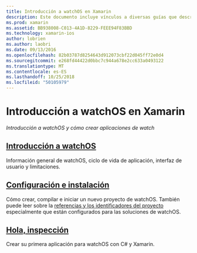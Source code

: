 ```yaml
---
title: Introducción a watchOS en Xamarin
description: Este documento incluye vínculos a diversas guías que describen cómo empezar a trabajar con el desarrollo de watchOS con Xamarin. El contenido vinculado proporciona una introducción a watchOS, explica cómo instalar compatibilidad para watchOS con Xamarin y muestra cómo compilar una aplicación inicial.
ms.prod: xamarin
ms.assetid: BB938008-C013-4A1D-8229-FEEE94F83BBD
ms.technology: xamarin-ios
author: lobrien
ms.author: laobri
ms.date: 09/13/2016
ms.openlocfilehash: 82b03787d8254643d912073cbf22d045ff72e0d4
ms.sourcegitcommit: e268fd44422d0bbc7c944a678e2cc633a0493122
ms.translationtype: MT
ms.contentlocale: es-ES
ms.lasthandoff: 10/25/2018
ms.locfileid: "50105979"
---
```

# <a name="getting-started-with-watchos-in-xamarin"></a>Introducción a watchOS en Xamarin

_Introducción a watchOS y cómo crear aplicaciones de watch_

## <a name="introduction-to-watchosioswatchosget-startedintro-to-watchosmd"></a>[Introducción a watchOS](~/ios/watchos/get-started/intro-to-watchos.md)

Información general de watchOS, ciclo de vida de aplicación, interfaz de usuario y limitaciones.

## <a name="setup--installationioswatchosget-startedinstallationmd"></a>[Configuración e instalación](~/ios/watchos/get-started/installation.md)

Cómo crear, compilar e iniciar un nuevo proyecto de watchOS.
También puede leer sobre la [referencias y los identificadores del proyecto](~/ios/watchos/get-started/project-references.md) especialmente que están configurados para las soluciones de watchOS.

## <a name="hello-watchioswatchosget-startedhello-watchmd"></a>[Hola, inspección](~/ios/watchos/get-started/hello-watch.md)

Crear su primera aplicación para watchOS con C# y Xamarin.


